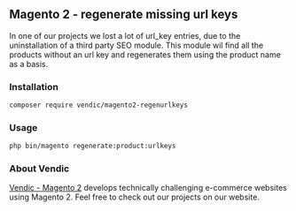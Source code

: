 ## Magento 2 - regenerate missing url keys
In one of our projects we lost a lot of url_key entries, due to the uninstallation of a third party SEO module. This module wil find all the products without an url key and regenerates them using the product name as a basis.

### Installation
```bash
composer require vendic/magento2-regenurlkeys
```

### Usage
```bash
php bin/magento regenerate:product:urlkeys
```


### About Vendic
[Vendic - Magento 2](https://vendic.nl "Vendic Homepage") develops technically challenging e-commerce websites using Magento 2. Feel free to check out our projects on our website.
